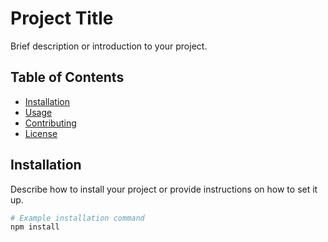 # Project Title

Brief description or introduction to your project.

## Table of Contents

- [Installation](#installation)
- [Usage](#usage)
- [Contributing](#contributing)
- [License](#license)

## Installation

Describe how to install your project or provide instructions on how to set it up.

```bash
# Example installation command
npm install
